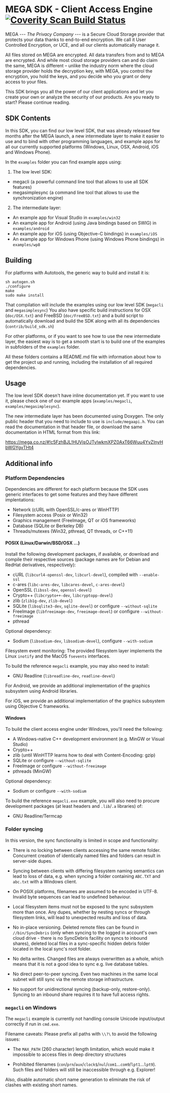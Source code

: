 # MEGA SDK - Client Access Engine <a href="https://scan.coverity.com/projects/4315"><img alt="Coverity Scan Build Status" src="https://scan.coverity.com/projects/4315/badge.svg"/></a>

MEGA --- _The Privacy Company_ --- is a Secure Cloud Storage
provider that protects your data thanks to end-to-end encryption. We call it User Controlled Encryption,
or UCE, and all our clients automatically manage it.

All files stored on MEGA are encrypted. All data transfers from and to MEGA are encrypted. And while
most cloud storage providers can and do claim the same, MEGA is different – unlike the industry norm
where the cloud storage provider holds the decryption key, with MEGA, you control the encryption,
you hold the keys, and you decide who you grant or deny access to your files.

This SDK brings you all the power of our client applications and let you create
your own or analyze the security of our products. Are you ready to start? Please continue reading.

SDK Contents
------------

In this SDK, you can find our low level SDK, that was already released few months after the MEGA launch,
a new intermediate layer to make it easier to use and to bind with other programming languages, and
example apps for all our currently supported platforms (Windows, Linux, OSX, Android, iOS and Windows Phone).

In the `examples` folder you can find example apps using:

1. The low level SDK:
  - megacli (a powerful command line tool that allows to use all SDK features)
  - megasimplesync (a command line tool that allows to use the synchronization engine)

2. The intermediate layer:
  - An example app for Visual Studio in `examples/win32`
  - An example app for Android (using Java bindings based on SWIG) in `examples/android`
  - An example app for iOS (using Objective-C bindings) in `examples/iOS`
  - An example app for Windows Phone (using Windows Phone bindings) in `examples/wp8`

Building
--------

For platforms with Autotools, the generic way to build and install it is:

    sh autogen.sh
    ./configure
    make
    sudo make install

That compilation will include the examples using our low level SDK (`megacli` and `megasimplesync`)
You also have specific build instructions for OSX (`doc/OSX.txt`) and FreeBSD (`doc/FreeBSD.txt`)
and a build script to automatically download and build the SDK along with all its dependencies (`contrib/build_sdk.sh`)

For other platforms, or if you want to see how to use the new intermediate layer,
the easiest way is to get a smooth start is to build one of the examples in subfolders
of the `examples` folder.

All these folders contains a README.md file with information about how to get the project up and running,
including the installation of all required dependencies.

Usage
-----

The low level SDK doesn't have inline documentation yet. If you want to use it,
please check one of our example apps (`examples/megacli`, `examples/megasimplesync`).

The new intermediate layer has been documented using Doxygen. The only public header that you need
to include to use is `include/megaapi.h`. You can read the documentation in that header file,
or download the same documentation in HTML format from this link:

https://mega.co.nz/#!c5FzhBJL!HUVjsOJTylwkmXPZ0AxT66Wuu4YvZInyHbWGYgvTHt4

Additional info
---------------

### Platform Dependencies

Dependencies are different for each platform because the SDK uses generic interfaces to get some features and they have different implentations:
- Network (cURL with OpenSSL/c-ares or WinHTTP)
- Filesystem access (Posix or Win32)
- Graphics management (FreeImage, QT or iOS frameworks)
- Database (SQLite or Berkeley DB)
- Threads/mutexes (Win32, pthread, QT threads, or C++11)

#### POSIX (Linux/Darwin/BSD/OSX ...)

Install the following development packages, if available, or download
and compile their respective sources (package names are for
Debian and RedHat derivatives, respectively):

* cURL (`libcurl4-openssl-dev`, `libcurl-devel`), compiled with `--enable-ssl`
* c-ares (`libc-ares-dev`, `libcares-devel`, `c-ares-devel`)
* OpenSSL (`libssl-dev`, `openssl-devel`)
* Crypto++ (`libcrypto++-dev`, `libcryptopp-devel`)
* zlib (`zlib1g-dev`, `zlib-devel`)
* SQLite (`libsqlite3-dev`, `sqlite-devel`) or configure `--without-sqlite`
* FreeImage (`libfreeimage-dev`, `freeimage-devel`) or configure `--without-freeimage`
* pthread

Optional dependency:
* Sodium (`libsodium-dev`, `libsodium-devel`), configure `--with-sodium`

Filesystem event monitoring: The provided filesystem layer implements
the Linux `inotify` and the MacOS `fsevents` interfaces.

To build the reference `megacli` example, you may also need to install:

* GNU Readline (`libreadline-dev`, `readline-devel`)

For Android, we provide an additional implementation of the graphics subsystem using Android libraries.

For iOS, we provide an additional implementation of the graphics subsystem using Objective C frameworks.

#### Windows

To build the client access engine under Windows, you'll need the following:

* A Windows-native C++ development environment (e.g. MinGW or Visual Studio)
* Crypto++
* zlib (until WinHTTP learns how to deal with Content-Encoding: gzip)
* SQLite or configure `--without-sqlite`
* FreeImage or configure `--without-freeimage`
* pthreads (MinGW)

Optional dependency:
* Sodium or configure `--with-sodium`

To build the reference `megacli.exe` example, you will also need to procure
development packages (at least headers and `.lib`/`.a` libraries) of:

* GNU Readline/Termcap

### Folder syncing

In this version, the sync functionality is limited in scope and functionality:

* There is no locking between clients accessing the same remote folder.
Concurrent creation of identically named files and folders can result in
server-side dupes.

* Syncing between clients with differing filesystem naming semantics can
lead to loss of data, e.g. when syncing a folder containing `ABC.TXT` and
`abc.txt` with a Windows client.

* On POSIX platforms, filenames are assumed to be encoded in UTF-8. Invalid
byte sequences can lead to undefined behaviour.

* Local filesystem items must not be exposed to the sync subsystem more
than once. Any dupes, whether by nesting syncs or through filesystem links,
will lead to unexpected results and loss of data.

* No in-place versioning. Deleted remote files can be found in
`//bin/SyncDebris` (only when syncing to the logged in account's own
cloud drive - there is no SyncDebris facility on syncs to inbound
shares), deleted local files in a sync-specific hidden debris
folder located in the local sync's root folder.

* No delta writes. Changed files are always overwritten as a whole, which
means that it is not a good idea to sync e.g. live database tables.

* No direct peer-to-peer syncing. Even two machines in the same local subnet
will still sync via the remote storage infrastructure.

* No support for unidirectional syncing (backup-only, restore-only).
Syncing to an inbound share requires it to have full access rights.

### `megacli` on Windows

The `megacli` example is currently not handling console Unicode
input/output correctly if run in `cmd.exe`.

Filename caveats: Please prefix all paths with `\\?\` to avoid the following
issues:

* The `MAX_PATH` (260 character) length limitation, which would make it
impossible to access files in deep directory structures

* Prohibited filenames (`con`/`prn`/`aux`/`clock$`/`nul`/`com1`...`com9`/`lpt1`...`lpt9`).
Such files and folders will still be inaccessible through e.g. Explorer!

Also, disable automatic short name generation to eliminate the risk of
clashes with existing short names.
